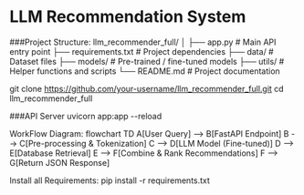 # LLM Recommendation System

###Project Structure:
llm_recommender_full/
│
├── app.py                # Main API entry point
├── requirements.txt      # Project dependencies
├── data/                 # Dataset files
├── models/               # Pre-trained / fine-tuned models
├── utils/                # Helper functions and scripts
└── README.md             # Project documentation

git clone https://github.com/your-username/llm_recommender_full.git
cd llm_recommender_full

###API Server
uvicorn app:app --reload

WorkFlow Diagram:
flowchart TD
    A[User Query] --> B[FastAPI Endpoint]
    B --> C[Pre-processing & Tokenization]
    C --> D[LLM Model (Fine-tuned)]
    D --> E[Database Retrieval]
    E --> F[Combine & Rank Recommendations]
    F --> G[Return JSON Response]

Install all Requirements:
pip install -r requirements.txt
